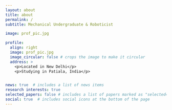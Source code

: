 ```yaml
---
layout: about
title: about
permalink: /
subtitle: Mechanical Undergraduate & Roboticist

image: prof_pic.jpg

profile:
  align: right
  image: prof_pic.jpg
  image_circular: false # crops the image to make it circular
  address: >
    <p>Located in New Delhi</p>
    <p>Studying in Patiala, India</p>


news: true  # includes a list of news items
research interests: true
selected_papers: false # includes a list of papers marked as "selected={true}"
social: true  # includes social icons at the bottom of the page
---
```


<!-- I am a goal-oriented, determined, hard-working Junior Undergraduate at Thapar Institute of Engineering & Technology, Patiala, India, pursuing my bachelor's in Mechanical Engineering. Equipped with technical, analytical, and leadership skills, I'm deeply interested in the field of Robotics and Automation with a demonstrated history in Computer-Aided Design, Control Systems, Rapid Prototyping, and Manufacturing. I believe in learning by doing things. My goal is to take my skills and channel them into a career where I can join my fellow researchers, innovators, engineers to make robots (of any type/any kind) accessible to all by inventing unique solutions for real-world problems. I believe my skills, creativity, and enthusiasm for the field will be assets to any team I join. -->
